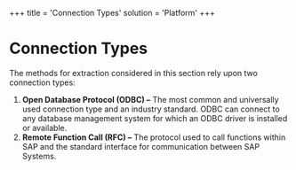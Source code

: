 +++
title = 'Connection Types'
solution = 'Platform'
+++

# Connection Types

The methods for extraction considered in this section rely upon two
connection types:

1.  **Open Database Protocol (ODBC) –** The most common and universally
    used connection type and an industry standard. ODBC can connect to
    any database management system for which an ODBC driver is installed
    or available.
2.  **Remote Function Call (RFC) –** The protocol used to call functions
    within SAP and the standard interface for communication between SAP
    Systems.
